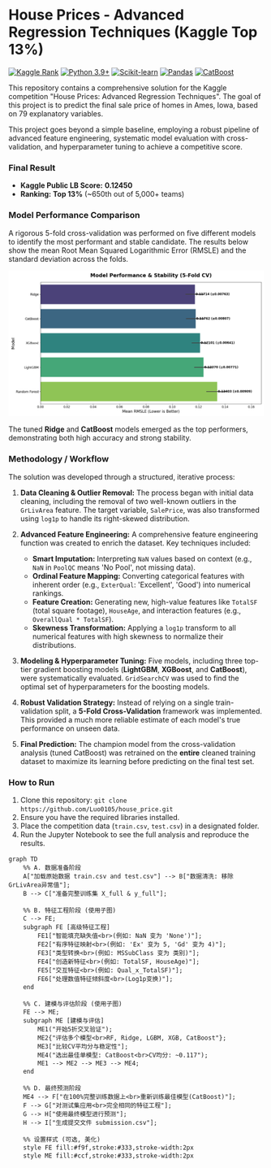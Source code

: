 # House Prices - Advanced Regression Techniques (Kaggle Top 13%)

[![Kaggle Rank](https://img.shields.io/badge/Kaggle-Top%2013%25-20BEFF.svg)](https://www.kaggle.com/competitions/house-prices-advanced-regression-techniques)
[![Python 3.9+](https://img.shields.io/badge/Python-3.9+-blue.svg)](https://www.python.org/)
[![Scikit-learn](https://img.shields.io/badge/scikit--learn-%23F7931E.svg?logo=scikit-learn&logoColor=white)](https://scikit-learn.org/)
[![Pandas](https://img.shields.io/badge/pandas-%23150458.svg?logo=pandas&logoColor=white)](https://pandas.pydata.org/)
[![CatBoost](https://img.shields.io/badge/CatBoost-%23584ACB.svg?logo=catboost&logoColor=white)](https://catboost.ai/)


This repository contains a comprehensive solution for the Kaggle competition "House Prices: Advanced Regression Techniques". The goal of this project is to predict the final sale price of homes in Ames, Iowa, based on 79 explanatory variables.

This project goes beyond a simple baseline, employing a robust pipeline of advanced feature engineering, systematic model evaluation with cross-validation, and hyperparameter tuning to achieve a competitive score.

### Final Result
* **Kaggle Public LB Score:** **0.12450**
* **Ranking:** **Top 13%** (~650th out of 5,000+ teams)

### Model Performance Comparison

A rigorous 5-fold cross-validation was performed on five different models to identify the most performant and stable candidate. The results below show the mean Root Mean Squared Logarithmic Error (RMSLE) and the standard deviation across the folds.

![Model Performance Comparison Chart](images/model_comparison_with_std_labels.png)

The tuned **Ridge** and **CatBoost** models emerged as the top performers, demonstrating both high accuracy and strong stability.

### Methodology / Workflow

The solution was developed through a structured, iterative process:

1.  **Data Cleaning & Outlier Removal:** The process began with initial data cleaning, including the removal of two well-known outliers in the `GrLivArea` feature. The target variable, `SalePrice`, was also transformed using `log1p` to handle its right-skewed distribution.

2.  **Advanced Feature Engineering:** A comprehensive feature engineering function was created to enrich the dataset. Key techniques included:
    * **Smart Imputation:** Interpreting `NaN` values based on context (e.g., `NaN` in `PoolQC` means 'No Pool', not missing data).
    * **Ordinal Feature Mapping:** Converting categorical features with inherent order (e.g., `ExterQual`: 'Excellent', 'Good') into numerical rankings.
    * **Feature Creation:** Generating new, high-value features like `TotalSF` (total square footage), `HouseAge`, and interaction features (e.g., `OverallQual * TotalSF`).
    * **Skewness Transformation:** Applying a `log1p` transform to all numerical features with high skewness to normalize their distributions.

3.  **Modeling & Hyperparameter Tuning:** Five models, including three top-tier gradient boosting models (**LightGBM**, **XGBoost**, and **CatBoost**), were systematically evaluated. `GridSearchCV` was used to find the optimal set of hyperparameters for the boosting models.

4.  **Robust Validation Strategy:** Instead of relying on a single train-validation split, a **5-Fold Cross-Validation** framework was implemented. This provided a much more reliable estimate of each model's true performance on unseen data.

5.  **Final Prediction:** The champion model from the cross-validation analysis (tuned CatBoost) was retrained on the **entire** cleaned training dataset to maximize its learning before predicting on the final test set.

### How to Run
1.  Clone this repository: `git clone https://github.com/Luo0105/house_price.git`
2.  Ensure you have the required libraries installed.
3.  Place the competition data (`train.csv`, `test.csv`) in a designated folder.
4.  Run the Jupyter Notebook to see the full analysis and reproduce the results.

```mermaid
graph TD
    %% A. 数据准备阶段
    A["加载原始数据 train.csv and test.csv"] --> B["数据清洗: 移除GrLivArea异常值"];
    B --> C["准备完整训练集 X_full & y_full"];

    %% B. 特征工程阶段 (使用子图)
    C --> FE;
    subgraph FE [高级特征工程]
        FE1["智能填充缺失值<br>(例如: NaN 变为 'None')"];
        FE2["有序特征映射<br>(例如: 'Ex' 变为 5, 'Gd' 变为 4)"];
        FE3["类型转换<br>(例如: MSSubClass 变为 类别)"];
        FE4["创造新特征<br>(例如: TotalSF, HouseAge)"];
        FE5["交互特征<br>(例如: Qual_x_TotalSF)"];
        FE6["处理数值特征倾斜度<br>(Log1p变换)"];
    end

    %% C. 建模与评估阶段 (使用子图)
    FE --> ME;
    subgraph ME [建模与评估]
        ME1("开始5折交叉验证");
        ME2{"评估多个模型<br>RF, Ridge, LGBM, XGB, CatBoost"};
        ME3["比较CV平均分与稳定性"];
        ME4("选出最佳单模型: CatBoost<br>CV均分: ~0.117");
        ME1 --> ME2 --> ME3 --> ME4;
    end
    
    %% D. 最终预测阶段
    ME4 --> F["在100%完整训练数据上<br>重新训练最佳模型(CatBoost)"];
    F --> G["对测试集应用<br>完全相同的特征工程"];
    G --> H["使用最终模型进行预测"];
    H --> I["生成提交文件 submission.csv"];

    %% 设置样式 (可选, 美化)
    style FE fill:#f9f,stroke:#333,stroke-width:2px
    style ME fill:#ccf,stroke:#333,stroke-width:2px
